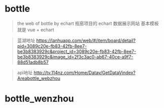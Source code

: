 # bottle

> the web of bottle by echart
> 瓶窑项目的 echart 数据展示网站 
> 基本模板 就是 vue + echart

> 蓝湖地址
> https://lanhuapp.com/web/#/item/board/detail?pid=3089c20e-fb83-42fb-8ee7-be3b8383929c&project_id=3089c20e-fb83-42fb-8ee7-be3b8383929c&image_id=2f3c3ac0-ab67-40ce-a9f7-88d51adb8b57

> api地址
> http://tv.114nz.com/Home/Datav/GetDataVindex?Areabottle_webzhou
# bottle_wenzhou
